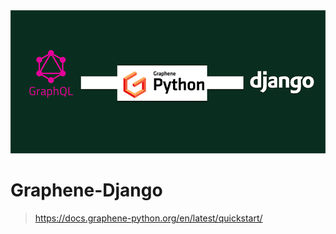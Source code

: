 <img src="https://github.com/khaipham2204/Django/blob/main/GraphQL/graphene-django.png" />

# Graphene-Django 
> https://docs.graphene-python.org/en/latest/quickstart/
